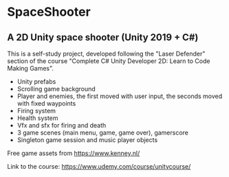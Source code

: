 # SpaceShooter
## A 2D Unity space shooter (Unity 2019 + C#)

This is a self-study project, developed following the "Laser Defender" section of the course "Complete C# Unity Developer 2D: Learn to Code Making Games".

- Unity prefabs
- Scrolling game background
- Player and enemies, the first moved with user input, the seconds moved with fixed waypoints
- Firing system
- Health system
- Vfx and sfx for firing and death
- 3 game scenes (main menu, game, game over), gamerscore
- Singleton game session and music player objects 

Free game assets from https://www.kenney.nl/

Link to the course: https://www.udemy.com/course/unitycourse/
